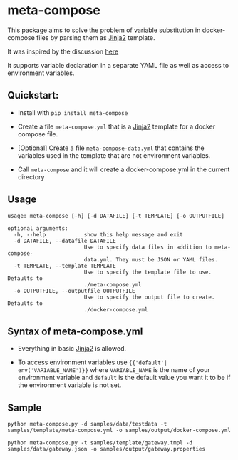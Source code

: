 # meta-compose

This package aims to solve the problem of variable substitution in
docker-compose files by parsing them as [Jinja2](http://jinja.pocoo.org/)
template.

It was inspired by the discussion
[here](https://github.com/docker/compose/issues/1377)

It supports variable declaration in a separate YAML file as well as
access to environment variables.

## Quickstart:

- Install with `pip install meta-compose`

- Create a file `meta-compose.yml` that is a [Jinja2](http://jinja.pocoo.org/)
  template for a docker compose file.

- [Optional] Create a file `meta-compose-data.yml` that contains the variables
  used in the template that are not environment variables.

- Call `meta-compose` and it will create a docker-compose.yml in the current
  directory

## Usage

```
usage: meta-compose [-h] [-d DATAFILE] [-t TEMPLATE] [-o OUTPUTFILE]

optional arguments:
  -h, --help            show this help message and exit
  -d DATAFILE, --datafile DATAFILE
                        Use to specify data files in addition to meta-compose-
                        data.yml. They must be JSON or YAML files.
  -t TEMPLATE, --template TEMPLATE
                        Use to specify the template file to use. Defaults to
                        ./meta-compose.yml
  -o OUTPUTFILE, --outputfile OUTPUTFILE
                        Use to specify the output file to create. Defaults to
                        ./docker-compose.yml
```

## Syntax of meta-compose.yml

- Everything in basic [Jinja2](http://jinja.pocoo.org/) is allowed.

- To access environment variables use `{{'default'| env('VARIABLE_NAME')}}`
  where `VARIABLE_NAME` is the name of your environment variable and `default`
  is the default value you want it to be if the environment variable is not set.


## Sample
```
python meta-compose.py -d samples/data/testdata -t samples/template/meta-compose.yml -o samples/output/docker-compose.yml

python meta-compose.py -t samples/template/gateway.tmpl -d samples/data/gateway.json -o samples/output/gateway.properties


```